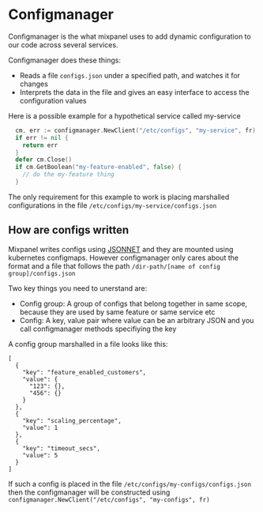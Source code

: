 # Configmanager
Configmanager is the what mixpanel uses to add dynamic configuration to our code across several services. 

Configmanager does these things:
* Reads a file `configs.json` under a specified path, and watches it for changes
* Interprets the data in the file and gives an easy interface to access the configuration values 

Here is a possible example for a hypothetical service called my-service

```go
  cm, err := configmanager.NewClient("/etc/configs", "my-service", fr)
  if err != nil {
  	return err
  }
  defer cm.Close()
  if cm.GetBoolean("my-feature-enabled", false) {
  	// do the my-feature thing
  }
```
The only requirement for this example to work is placing marshalled configurations in the file `/etc/configs/my-service/configs.json` 

## How are configs written
Mixpanel writes configs using [JSONNET](https://jsonnet.org/) and they are mounted 
using kubernetes configmaps. However configmanager only cares about the format
and a file that follows the path `/dir-path/[name of config group]/configs.json`

Two key things you need to unerstand are:
* Config group: A group of configs that belong together in same scope, because they are used by same feature or same service etc
* Config: A key, value pair where value can be an arbitrary JSON and you call configmanager methods specifiying the key

A config group marshalled in a file looks like this:
```
[
  {
    "key": "feature_enabled_customers",
    "value": {
      "123": {},
      "456": {}
    }
  },
  {
    "key": "scaling_percentage",
    "value": 1
  },
  {
    "key": "timeout_secs",
    "value": 5
  }
]
```
If such a config is placed in the file `/etc/configs/my-configs/configs.json` then the configmanager
will be constructed using `configmanager.NewClient("/etc/configs", "my-configs", fr)`
